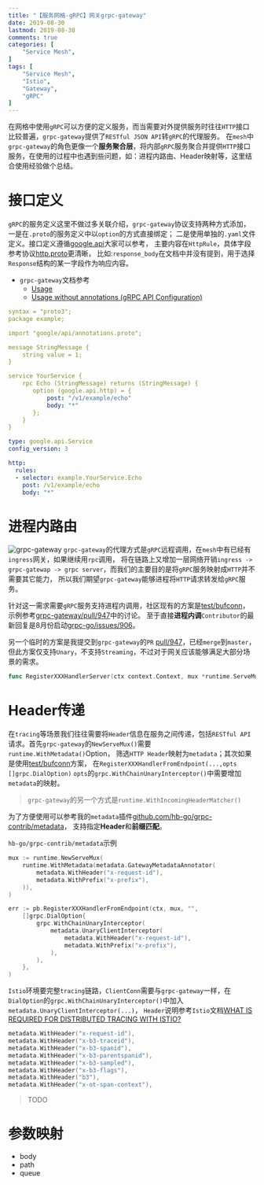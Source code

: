 ```yaml
---
title: "【服务网格-gRPC】网关grpc-gateway"
date: 2019-08-30
lastmod: 2019-08-30
comments: true
categories: [
	"Service Mesh",
]
tags: [
	"Service Mesh",
    "Istio",
    "Gateway",
    "gRPC"
]
---
```

在网格中使用`gRPC`可以方便的定义服务，而当需要对外提供服务时往往`HTTP`接口比较普遍，`grpc-gateway`提供了`RESTful JSON API`转`gRPC`的代理服务。
在`mesh`中`grpc-gateway`的角色更像一个**服务聚合层**，将内部`gRPC`服务聚合并提供`HTTP`接口服务，在使用的过程中也遇到些问题，如：进程内路由、Header映射等，这里结合使用经验做个总结。

<!--more-->

# 接口定义
`gRPC`的服务定义这里不做过多关联介绍，`grpc-gateway`协议支持两种方式添加，一是在`.proto`的服务定义中以`option`的方式直接绑定；
二是使用单独的`.yaml`文件定义。接口定义遵循[google.api](https://cloud.google.com/service-infrastructure/docs/service-management/reference/rpc/google.api#http)大家可以参考，
主要内容在`HttpRule`，具体字段参考协议[http.proto](https://github.com/googleapis/googleapis/blob/master/google/api/http.proto)更清晰，
比如:`response_body`在文档中并没有提到，用于选择`Response`结构的某一字段作为响应内容。

- `grpc-gateway`文档参考
    - [Usage](https://grpc-ecosystem.github.io/grpc-gateway/docs/usage.html)
    - [Usage without annotations (gRPC API Configuration)](https://grpc-ecosystem.github.io/grpc-gateway/docs/grpcapiconfiguration.html)

```yaml
syntax = "proto3";
package example;

import "google/api/annotations.proto";

message StringMessage {
    string value = 1;
}

service YourService {
    rpc Echo (StringMessage) returns (StringMessage) {
       option (google.api.http) = {
           post: "/v1/example/echo"
           body: "*"
       };
    }
}
```

```yaml
type: google.api.Service
config_version: 3

http:
  rules:
  - selector: example.YourService.Echo
    post: /v1/example/echo
    body: "*"
```

# 进程内路由
![grpc-gateway](/img/grpc/grpc-gateway.png)
`grpc-gateway`的代理方式是`gRPC`远程调用，在`mesh`中有已经有`ingress`网关，如果继续用`rpc`调用，
将在链路上又增加一层网络开销`ingress -> grpc-gatewap -> grpc server`，而我们的主要目的是将`gRPC`服务映射成`HTTP`并不需要其它能力，
所以我们期望`grpc-gateway`能够进程将`HTTP`请求转发给`gRPC`服务。

针对这一需求需要`gRPC`服务支持进程内调用，社区现有的方案是[test/bufconn](https://github.com/grpc/grpc-go/tree/master/test/bufconn)，
示例参考[grpc-gateway/pull/947](https://github.com/grpc-ecosystem/grpc-gateway/pull/947#issuecomment-502578553)中的讨论。
至于直接**进程内调**`Contributor`的最新回复是8月份启动[grpc-go/issues/906](https://github.com/grpc/grpc-go/issues/906#issuecomment-513856927)。

另一个临时的方案是我提交到`grpc-gateway`的`PR` [pull/947](https://github.com/grpc-ecosystem/grpc-gateway/pull/947)，已经`merge`到`master`，
但此方案仅支持`Unary`，不支持`Streaming`，不过对于网关应该能够满足大部分场景的需求。

```go
func RegisterXXXHandlerServer(ctx context.Context, mux *runtime.ServeMux, server XXXServer) error
```

# Header传递
在`tracing`等场景我们往往需要将`Header`信息在服务之间传递，包括`RESTful API`请求。首先`grpc-gateway`的`NewServeMux()`需要`runtime.WithMetadata()`Option，
筛选`HTTP Header`映射为`metadata`；其次如果是使用[test/bufconn](https://github.com/grpc/grpc-go/tree/master/test/bufconn)方案，
在`RegisterXXXHandlerFromEndpoint(...,opts []grpc.DialOption)` `opts`的`grpc.WithChainUnaryInterceptor()`中需要增加`metadata`的映射。

> `grpc-gateway`的另一个方式是`runtime.WithIncomingHeaderMatcher()`

为了方便使用可以参考我的`metadata`插件[github.com/hb-go/grpc-contrib/metadata](https://github.com/hb-go/grpc-contrib/tree/master/metadata)，
支持指定**Header**和**前缀匹配**。

`hb-go/grpc-contrib/metadata`示例
```go
mux := runtime.NewServeMux(
    runtime.WithMetadata(metadata.GatewayMetadataAnnotator(
        metadata.WithHeader("x-request-id"),
        metadata.WithPrefix("x-prefix"),
    )),
)
```

```go
err := pb.RegisterXXXHandlerFromEndpoint(ctx, mux, "",
    []grpc.DialOption{
        grpc.WithChainUnaryInterceptor(
            metadata.UnaryClientInterceptor(
                metadata.WithHeader("x-request-id"),
                metadata.WithPrefix("x-prefix"),
            ),
        ),
    },
)
```

`Istio`环境要完整`tracing`链路，`ClientConn`需要与`grpc-gateway`一样，在`DialOption`的`grpc.WithChainUnaryInterceptor()`中加入`metadata.UnaryClientInterceptor(...)`，
`Header`说明参考`Istio`文档[WHAT IS REQUIRED FOR DISTRIBUTED TRACING WITH ISTIO?](https://istio.io/faq/distributed-tracing/#how-to-support-tracing)
```go
metadata.WithHeader("x-request-id"),
metadata.WithHeader("x-b3-traceid"),
metadata.WithHeader("x-b3-spanid"),
metadata.WithHeader("x-b3-parentspanid"),
metadata.WithHeader("x-b3-sampled"),
metadata.WithHeader("x-b3-flags"),
metadata.WithHeader("b3"),
metadata.WithHeader("x-ot-span-context"),
```

> TODO
# 参数映射
- body
- path
- queue
